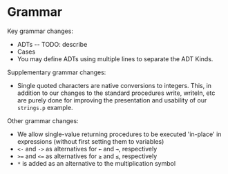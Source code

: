 # Grammar

Key grammar changes:
* ADTs -- TODO: describe
* Cases 
* You may define ADTs using multiple lines to separate the ADT Kinds.


Supplementary grammar changes:
* Single quoted characters are native conversions to integers. This, in addition to our changes to the standard procedures write, writeln, etc are purely done for improving the presentation and usability of our `strings.p` example.

Other grammar changes:
* We allow single-value returning procedures to be executed 'in-place' in expressions (without first setting them to variables)
* `<-` and `->` as alternatives for `←` and `→`, respectively
* `>=` and `<=` as alternatives for `≥` and `≤`, respectively
* `*` is added as an alternative to the multiplication symbol
